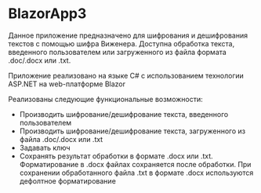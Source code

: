 # BlazorApp3

Данное приложение предназначено для шифрования и дешифрования текстов с помощью шифра Виженера. Доступна обработка текста, введенного пользователем или загруженного из файла формата .doc/.docx или .txt.

Приложение реализовано на языке С# c использованием технологии ASP.NET на web-платформе Blazor

Реализованы следующие функциональные возможности:
- Производить шифрование/дешифрование текста, введенного пользователем
- Производить шифрование/дешифрование текста, загруженного из файла .doc/.docx или .txt
- Задавать ключ
- Сохранять результат обработки в формате .docx или .txt. Форматирование в .docx файлах сохраняется после обработки. При сохранении обработанного файла .txt в формате .docx используются дефолтное форматирование
